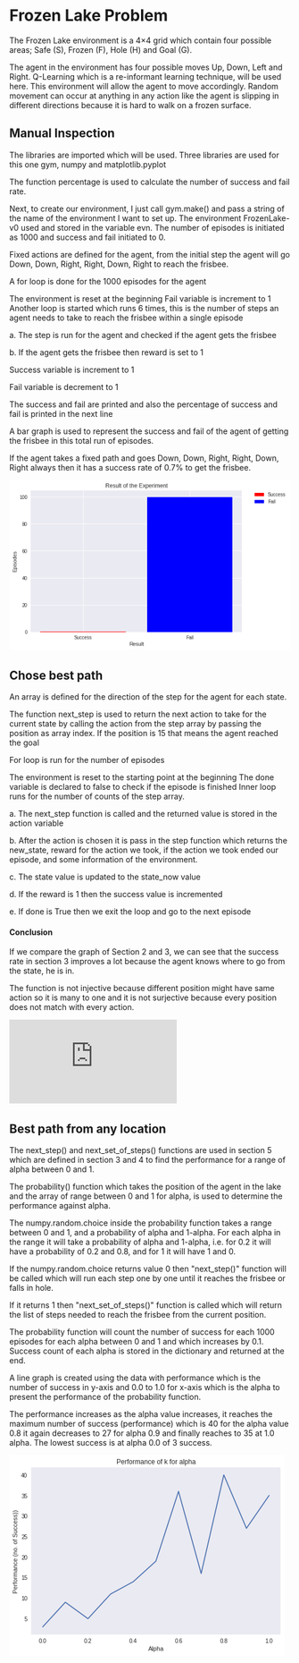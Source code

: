 # Frozen Lake Problem
The Frozen Lake environment is a 4×4 grid which contain four possible areas; Safe (S), Frozen (F), Hole (H) and Goal (G).

The agent in the environment has four possible moves Up, Down, Left and Right. Q-Learning which is a re-informant learning technique, will be used here. This environment will allow the agent to move accordingly. Random movement can occur at anything in any action like the agent is slipping in different directions because it is hard to walk on a frozen surface.

## Manual Inspection
The libraries are imported which will be used. Three libraries are used for this one gym, numpy and matplotlib.pyplot

The function percentage is used to calculate the number of success and fail rate.

Next, to create our environment, I just call gym.make() and pass a string of the name of the environment I want to set up. The environment FrozenLake-v0 used and stored in the variable evn. The number of episodes is initiated as 1000 and success and fail initiated to 0.

Fixed actions are defined for the agent, from the initial step the agent will go Down, Down, Right, Right, Down, Right to reach the frisbee.

A for loop is done for the 1000 episodes for the agent

The environment is reset at the beginning
Fail variable is increment to 1
Another loop is started which runs 6 times, this is the number of steps an agent needs to take to reach the frisbee within a single episode

a. The step is run for the agent and checked if the agent gets the frisbee

b. If the agent gets the frisbee then reward is set to 1

Success variable is increment to 1

Fail variable is decrement to 1

The success and fail are printed and also the percentage of success and fail is printed in the next line

A bar graph is used to represent the success and fail of the agent of getting the frisbee in this total run of episodes.

If the agent takes a fixed path and goes Down, Down, Right, Right, Down, Right always then it has a success rate of 0.7% to get the frisbee.

![Image 1](https://github.com/xerun/python_frozenlake_v0/blob/master/manual.png)

## Chose best path

An array is defined for the direction of the step for the agent for each state.

The function next_step is used to return the next action to take for the current state by calling the action from the step array by passing the position as array index. If the position is 15 that means the agent reached the goal

For loop is run for the number of episodes

The environment is reset to the starting point at the beginning
The done variable is declared to false to check if the episode is finished
Inner loop runs for the number of counts of the step array.

a. The next_step function is called and the returned value is stored in the action variable

b. After the action is chosen it is pass in the step function which returns the new_state, reward for the action we took, if the action we took ended our episode, and some information of the environment.

c. The state value is updated to the state_now value

d. If the reward is 1 then the success value is incremented

e. If done is True then we exit the loop and go to the next episode

#### Conclusion
If we compare the graph of Section 2 and 3, we can see that the success rate in section 3 improves a lot because the agent knows where to go from the state, he is in.

The function is not injective because different position might have same action so it is many to one and it is not surjective because every position does not match with every action.

![Image 2](https://github.com/xerun/python_frozenlake_v0/blob/master/chose_best_path.py)

## Best path from any location

The next_step() and next_set_of_steps() functions are used in section 5 which are defined in section 3 and 4 to find the performance for a range of alpha between 0 and 1.

The probability() function which takes the position of the agent in the lake and the array of range between 0 and 1 for alpha, is used to determine the performance against alpha.

The numpy.random.choice inside the probability function takes a range between 0 and 1, and a probability of alpha and 1-alpha. For each alpha in the range it will take a probability of alpha and 1-alpha, i.e. for 0.2 it will have a probability of 0.2 and 0.8, and for 1 it will have 1 and 0.

If the numpy.random.choice returns value 0 then "next_step()" function will be called which will run each step one by one until it reaches the frisbee or falls in hole.

If it returns 1 then "next_set_of_steps()" function is called which will return the list of steps needed to reach the frisbee from the current position.

The probability function will count the number of success for each 1000 episodes for each alpha between 0 and 1 and which increases by 0.1. Success count of each alpha is stored in the dictionary and returned at the end.

A line graph is created using the data with performance which is the number of success in y-axis and 0.0 to 1.0 for x-axis which is the alpha to present the performance of the probability function.

The performance increases as the alpha value increases, it reaches the maximum number of success (performance) which is 40 for the alpha value 0.8 it again decreases to 27 for alpha 0.9 and finally reaches to 35 at 1.0 alpha. The lowest success is at alpha 0.0 of 3 success.

![Image 3](https://github.com/xerun/python_frozenlake_v0/blob/master/best_location_path.png)
